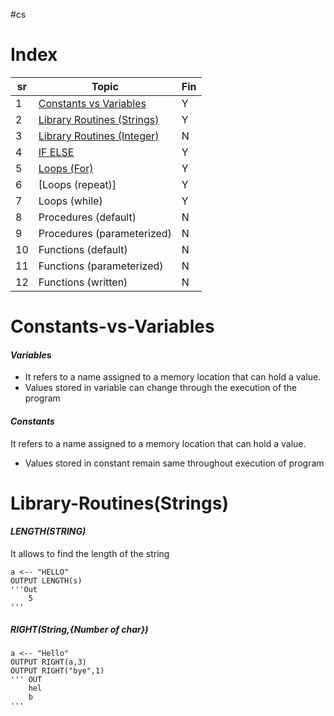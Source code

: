 #cs 
# Index
| sr  | Topic                      | Fin |
| --- | -------------------------- | --- |
| 1   | [Constants vs Variables](#Constants-vs-Variables)     | Y   |
| 2   | [Library Routines (Strings)](#Library-Routines(Strings)) | Y   |
| 3   | [Library Routines (Integer)]() | N   |
| 4   | [IF ELSE]()                    | Y   |
| 5   | [Loops (For)]()                | Y   |
| 6   | [Loops (repeat)]             | Y   |
| 7   | Loops (while)              | Y   |
| 8   | Procedures (default)       | N   |
| 9   | Procedures (parameterized) | N   |
| 10  | Functions (default)        | N   |
| 11  | Functions (parameterized)  | N   |
| 12  | Functions (written)        | N   |
# Constants-vs-Variables
#### ***Variable***s 
- It refers to a name assigned to a memory location that can hold a value.
- Values stored in variable can change through the execution of the program
#### ***Constants***
It refers to a name assigned to a memory location that can hold a value.
- Values stored in constant remain same throughout execution of program
# Library-Routines(Strings)
#### ***LENGTH(STRING)***
It allows to find the length of the string
``` PSEUDOCODE
a <-- "HELLO"
OUTPUT LENGTH(s)
'''Out
	5
'''
```
##### RIGHT(String,{Number of char})
``` PSEUDOCODE
a <-- "Hello"
OUTPUT RIGHT(a,3)
OUTPUT RIGHT("bye",1)
''' OUT
	hel
	b
'''
```